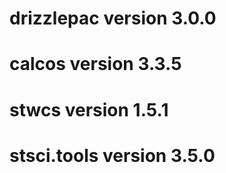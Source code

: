 # drizzlepac version 3.0.0
# calcos version 3.3.5
# stwcs version 1.5.1
# stsci.tools version 3.5.0


